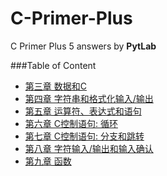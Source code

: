 # C-Primer-Plus
C Primer Plus 5 answers by **PytLab**

###Table of Content

 - [第三章 数据和C](https://github.com/PytLab/C-Primer-Plus/tree/master/ch03)
 - [第四章 字符串和格式化输入/输出](https://github.com/PytLab/C-Primer-Plus/tree/master/ch04)
 - [第五章 运算符、表达式和语句](https://github.com/PytLab/C-Primer-Plus/tree/master/ch05)
 - [第六章 C控制语句: 循环](https://github.com/PytLab/C-Primer-Plus/tree/master/ch06)
 - [第七章 C控制语句: 分支和跳转](https://github.com/PytLab/C-Primer-Plus/tree/master/ch07)
 - [第八章 字符输入/输出和输入确认](https://github.com/PytLab/C-Primer-Plus/tree/master/ch08)
 - [第九章 函数](https://github.com/PytLab/C-Primer-Plus/tree/master/ch09)
